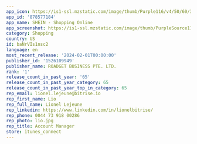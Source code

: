 ```yaml
---
app_icon: https://is1-ssl.mzstatic.com/image/thumb/Purple116/v4/50/60/3a/50603a88-81d0-20bf-4f80-13ed7f21e269/AppIcon-0-0-1x_U007emarketing-0-7-0-0-85-220.png/1024x1024bb.png
app_id: '878577184'
app_name: SHEIN - Shopping Online
app_screenshot: https://is1-ssl.mzstatic.com/image/thumb/PurpleSource116/v4/d0/8a/58/d08a585c-2ed6-b883-5544-d891608093d2/e174ef1b-778c-4ac3-9006-34476cd0ff69_ios6.5-01.jpg/1242x2688bb.png
category: Shopping
country: US
id: baNrVIs1nsc2
language: en
most_recent_release: '2024-02-01T00:00:00'
publisher_id: '1526109949'
publisher_name: ROADGET BUSINESS PTE. LTD.
rank: '1'
release_count_in_past_year: '65'
release_count_in_past_year_category: 65
release_count_in_past_year_top_in_category: 65
rep_email: lionel.lejeune@bitrise.io
rep_first_name: Lio
rep_full_name: Lionel Lejeune
rep_linkedin: https://www.linkedin.com/in/lionelbitrise/
rep_phone: 0044 73 918 00286
rep_photo: lio.jpg
rep_title: Account Manager
store: itunes_connect
---
```

